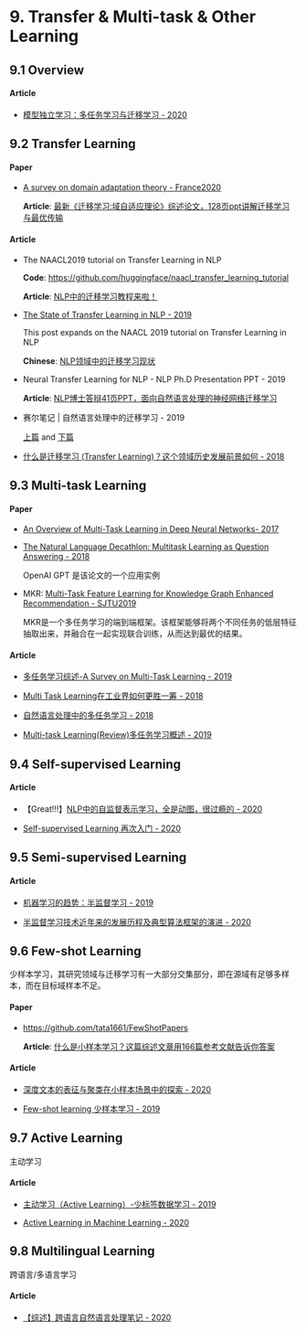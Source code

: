 # 9. Transfer & Multi-task & Other Learning

## 9.1 Overview

#### Article

- [模型独立学习：多任务学习与迁移学习 - 2020](https://mp.weixin.qq.com/s/faIYmHiH6rjRr0soN_-z_Q)


## 9.2 Transfer Learning

#### Paper

- [A survey on domain adaptation theory - France2020](https://arxiv.org/abs/2004.11829)

  **Article**: [最新《迁移学习:域自适应理论》综述论文，128页ppt讲解迁移学习与最优传输](https://mp.weixin.qq.com/s/6AOgxICrY6HWrrzjKc1xTw)

#### Article

- The NAACL2019 tutorial on Transfer Learning in NLP

    **Code**: <https://github.com/huggingface/naacl_transfer_learning_tutorial>

    **Article**: [NLP中的迁移学习教程来啦！](https://mp.weixin.qq.com/s?__biz=MzI3MTA0MTk1MA==&mid=2652046444&idx=5&sn=27051a1182819d9ef84a2eb50f152d52)

- [The State of Transfer Learning in NLP - 2019](http://ruder.io/state-of-transfer-learning-in-nlp/)

    This post expands on the NAACL 2019 tutorial on Transfer Learning in NLP

    **Chinese**: [NLP领域中的迁移学习现状](https://mp.weixin.qq.com/s?__biz=MzI4MDYzNzg4Mw==&mid=2247489835&idx=4&sn=2f299bc3d19617025200831eb116ba4c)

- Neural Transfer Learning for NLP - NLP Ph.D Presentation PPT - 2019
  
  **Article**: [NLP博士答辩41页PPT，面向自然语言处理的神经网络迁移学习](https://mp.weixin.qq.com/s?__biz=MzI4MDYzNzg4Mw==&mid=2247488995&idx=3&sn=8318d4d9d14b218a675d9832328fa9f1)

- 赛尔笔记 | 自然语言处理中的迁移学习 - 2019

    [上篇](https://mp.weixin.qq.com/s?__biz=MzIxMjAzNDY5Mg==&mid=2650796010&idx=1&sn=6bb438e3e7e0d57e3a21e31205274c8b) and [下篇](https://mp.weixin.qq.com/s/WlpmZmmqsepwbZJqxXrUhw)

- [什么是迁移学习 (Transfer Learning)？这个领域历史发展前景如何 - 2018](https://www.zhihu.com/question/41979241/answer/123545914)


## 9.3 Multi-task Learning

#### Paper

- [An Overview of Multi-Task Learning in Deep Neural Networks- 2017](https://arxiv.org/abs/1706.05098)

- [The Natural Language Decathlon: Multitask Learning as Question Answering - 2018](https://arxiv.org/abs/1806.08730)
  
  OpenAI GPT 是该论文的一个应用实例

- MKR: [Multi-Task Feature Learning for Knowledge Graph Enhanced Recommendation - SJTU2019](https://arxiv.org/abs/1901.08907)

    MKR是一个多任务学习的端到端框架。该框架能够将两个不同任务的低层特征抽取出来，并融合在一起实现联合训练，从而达到最优的结果。


#### Article

- [多任务学习综述-A Survey on Multi-Task Learning - 2019](https://zhuanlan.zhihu.com/p/67524006)

- [Multi Task Learning在工业界如何更胜一筹 - 2018](https://www.jianshu.com/p/b2c4fced6e6c)

- [自然语言处理中的多任务学习 - 2018](https://cloud.tencent.com/developer/news/369528)

- [Multi-task Learning(Review)多任务学习概述 - 2019](https://zhuanlan.zhihu.com/p/59413549)


## 9.4 Self-supervised Learning

#### Article

- 【Great!!!】[NLP中的自监督表示学习，全是动图，很过瘾的 - 2020](https://mp.weixin.qq.com/s/CDBATYB_3Abf6950jiA-Sg)

- [Self-supervised Learning 再次入门 - 2020](https://zhuanlan.zhihu.com/p/108906502)


## 9.5 Semi-supervised Learning

#### Article

- [机器学习的趋势：半监督学习 - 2019](https://zhuanlan.zhihu.com/p/67692664)

- [半监督学习技术近年来的发展历程及典型算法框架的演进 - 2020](https://zhuanlan.zhihu.com/p/138085660)


## 9.6 Few-shot Learning

少样本学习，其研究领域与迁移学习有一大部分交集部分，即在源域有足够多样本，而在目标域样本不足。

#### Paper

- <https://github.com/tata1661/FewShotPapers>

  **Article**: [什么是小样本学习？这篇综述文章用166篇参考文献告诉你答案](https://mp.weixin.qq.com/s/jzo8kyh0qBCObvFQhiZePg)

#### Article

- [深度文本的表征与聚类在小样本场景中的探索 - 2020](https://mp.weixin.qq.com/s/TSFxYQdjjHuyrIJLM2fdcw)

- [Few-shot learning 少样本学习 - 2019](https://zhuanlan.zhihu.com/p/66552960)


## 9.7 Active Learning

主动学习

#### Article

- [主动学习（Active Learning）-少标签数据学习 - 2019](https://zhuanlan.zhihu.com/p/79764678)

- [Active Learning in Machine Learning - 2020](https://towardsdatascience.com/active-learning-in-machine-learning-525e61be16e5)


## 9.8 Multilingual Learning

跨语言/多语言学习

#### Article

- [【综述】跨语言自然语言处理笔记 - 2020](https://mp.weixin.qq.com/s/qS1KjqwW-Th0VWDsRlWU5Q)

